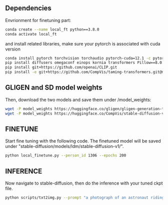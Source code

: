 ## Dependencies
Envrionment for finetuning part:

```bash
conda create --name local_ft python==3.8.0
conda activate local_ft
```
and install related libraries, make sure your pytorch is associated with cuda version

```bash
conda install pytorch torchvision torchaudio pytorch-cuda=12.1 -c pytorch -c nvidia
pip install diffusers omegaconf einops kornia transformers Pillow==8.0.0 pytorch_lightning==1.4.2 torchmetrics==0.6.0 invisible-watermark opencv-python
pip install git+https://github.com/openai/CLIP.git
pip install -e git+https://github.com/CompVis/taming-transformers.git@master#egg=taming-transformers
```

## GLIGEN and SD model weights
Then, download the two models and save them under /model_weights:

```bash
wget -P model_weights https://huggingface.co/gligen/gligen-generation-text-box/resolve/main/diffusion_pytorch_model.bin
wget -P model_weights https://huggingface.co/CompVis/stable-diffusion-v-1-4-original/resolve/main/sd-v1-4.ckpt
```

## FINETUNE
Start fine tuning with the following code. The finetuned model will be saved under "stable-diffusion/models/ldm/stable-diffusion-v1/". 

```bash
python local_finetune.py --person_id 1306 --epochs 200
```


## INFERENCE
Now navigate to stable-diffusion, then do the inference with your tuned ckpt file.

```bash
python scripts/txt2img.py --prompt "a photograph of an astronaut riding a horse" --plms --ckpt models/ldm/stable-diffusion-v1/1306_tuned_sd.ckpt
```
